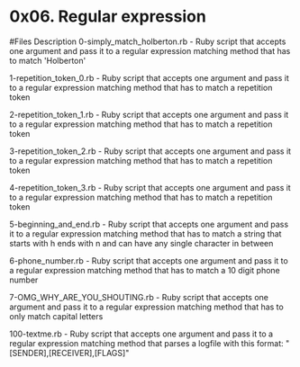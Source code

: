 # 0x06. Regular expression

#Files	Description
0-simply_match_holberton.rb -	Ruby script that accepts one argument and pass it to a regular expression matching method that has to match 'Holberton'

1-repetition_token_0.rb	- Ruby script that accepts one argument and pass it to a regular expression matching method that has to match a repetition token

2-repetition_token_1.rb	- Ruby script that accepts one argument and pass it to a regular expression matching method that has to match a repetition token

3-repetition_token_2.rb	- Ruby script that accepts one argument and pass it to a regular expression matching method that has to match a repetition token

4-repetition_token_3.rb	- Ruby script that accepts one argument and pass it to a regular expression matching method that has to match a repetition token

5-beginning_and_end.rb -	Ruby script that accepts one argument and pass it to a regular expression matching method that has to match a string that starts with h ends with n and can have any single character in between

6-phone_number.rb -	Ruby script that accepts one argument and pass it to a regular expression matching method that has to match a 10 digit phone number

7-OMG_WHY_ARE_YOU_SHOUTING.rb	- Ruby script that accepts one argument and pass it to a regular expression matching method that has to only match capital 
letters

100-textme.rb	- Ruby script that accepts one argument and pass it to a regular expression matching method that parses a logfile with this format: "[SENDER],[RECEIVER],[FLAGS]"
